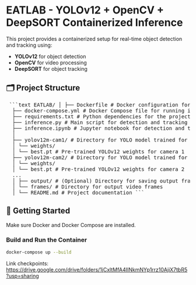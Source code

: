# EATLAB - YOLOv12 + OpenCV + DeepSORT Containerized Inference

This project provides a containerized setup for real-time object detection and tracking using:

- **YOLOv12** for object detection  
- **OpenCV** for video processing  
- **DeepSORT** for object tracking  

## 🗂️ Project Structure

<pre> ```text EATLAB/ │ ├── Dockerfile # Docker configuration for building YOLO + OpenCV + DeepSort 
  ├── docker-compose.yml # Docker Compose file for running inference in a container 
  ├── requirements.txt # Python dependencies for the project 
  ├── inference.py # Main script for detection and tracking 
  ├── inference.ipynb # Jupyter notebook for detection and tracking 
  │ 
  ├── yolov12m-cam1/ # Directory for YOLO model trained for camera 1 
  │ └── weights/ 
  │ └── best.pt # Pre-trained YOLOv12 weights for camera 1 
  ├── yolov12m-cam2/ # Directory for YOLO model trained for camera 2 
  │ └── weights/ 
  │ └── best.pt # Pre-trained YOLOv12 weights for camera 2 
  ...
  │ ├── output/ # (Optional) Directory for saving output frames or logs 
  │ └── frames/ # Directory for output video frames 
  │ └── README.md # Project documentation ``` </pre>

  ## 🚀 Getting Started

Make sure Docker and Docker Compose are installed.

### Build and Run the Container

```bash
docker-compose up --build
```
Link checkpoints: https://drive.google.com/drive/folders/1jCxltMfA4IINkmNYp1rrz10AjiX7tbR5?usp=sharing
